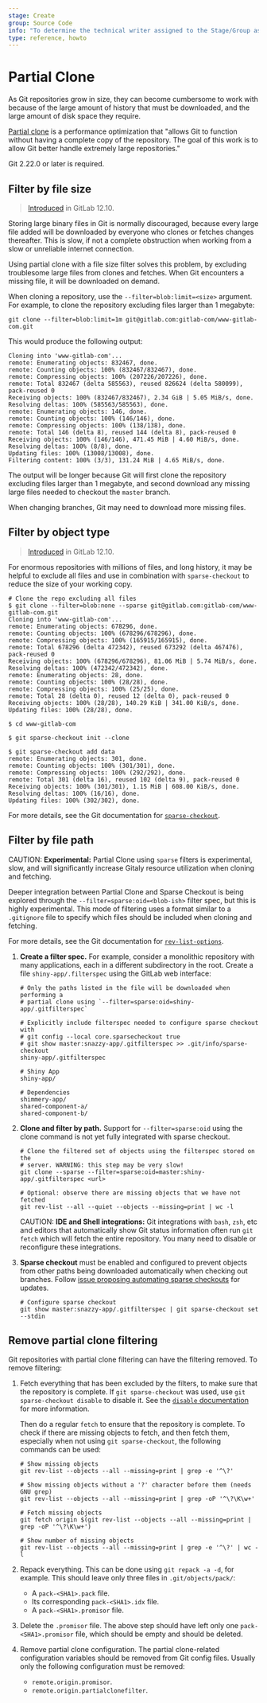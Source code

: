 ```yaml
---
stage: Create
group: Source Code
info: "To determine the technical writer assigned to the Stage/Group associated with this page, see https://about.gitlab.com/handbook/engineering/ux/technical-writing/#designated-technical-writers"
type: reference, howto
---
```


# Partial Clone

As Git repositories grow in size, they can become cumbersome to work with
because of the large amount of history that must be downloaded, and the large
amount of disk space they require.

[Partial clone](https://github.com/git/git/blob/master/Documentation/technical/partial-clone.txt)
is a performance optimization that "allows Git to function without having a
complete copy of the repository. The goal of this work is to allow Git better
handle extremely large repositories."

Git 2.22.0 or later is required.

## Filter by file size

> [Introduced](https://gitlab.com/gitlab-org/gitaly/-/issues/2553) in GitLab 12.10.

Storing large binary files in Git is normally discouraged, because every large
file added will be downloaded by everyone who clones or fetches changes
thereafter. This is slow, if not a complete obstruction when working from a slow
or unreliable internet connection.

Using partial clone with a file size filter solves this problem, by excluding
troublesome large files from clones and fetches. When Git encounters a missing
file, it will be downloaded on demand.

When cloning a repository, use the `--filter=blob:limit=<size>` argument. For example,
to clone the repository excluding files larger than 1 megabyte:

```shell
git clone --filter=blob:limit=1m git@gitlab.com:gitlab-com/www-gitlab-com.git
```

This would produce the following output:

```plaintext
Cloning into 'www-gitlab-com'...
remote: Enumerating objects: 832467, done.
remote: Counting objects: 100% (832467/832467), done.
remote: Compressing objects: 100% (207226/207226), done.
remote: Total 832467 (delta 585563), reused 826624 (delta 580099), pack-reused 0
Receiving objects: 100% (832467/832467), 2.34 GiB | 5.05 MiB/s, done.
Resolving deltas: 100% (585563/585563), done.
remote: Enumerating objects: 146, done.
remote: Counting objects: 100% (146/146), done.
remote: Compressing objects: 100% (138/138), done.
remote: Total 146 (delta 8), reused 144 (delta 8), pack-reused 0
Receiving objects: 100% (146/146), 471.45 MiB | 4.60 MiB/s, done.
Resolving deltas: 100% (8/8), done.
Updating files: 100% (13008/13008), done.
Filtering content: 100% (3/3), 131.24 MiB | 4.65 MiB/s, done.
```

The output will be longer because Git will first clone the repository excluding
files larger than 1 megabyte, and second download any missing large files needed
to checkout the `master` branch.

When changing branches, Git may need to download more missing files.

## Filter by object type

> [Introduced](https://gitlab.com/gitlab-org/gitaly/-/issues/2553) in GitLab 12.10.

For enormous repositories with millions of files, and long history, it may be
helpful to exclude all files and use in combination with `sparse-checkout` to
reduce the size of your working copy.

```plaintext
# Clone the repo excluding all files
$ git clone --filter=blob:none --sparse git@gitlab.com:gitlab-com/www-gitlab-com.git
Cloning into 'www-gitlab-com'...
remote: Enumerating objects: 678296, done.
remote: Counting objects: 100% (678296/678296), done.
remote: Compressing objects: 100% (165915/165915), done.
remote: Total 678296 (delta 472342), reused 673292 (delta 467476), pack-reused 0
Receiving objects: 100% (678296/678296), 81.06 MiB | 5.74 MiB/s, done.
Resolving deltas: 100% (472342/472342), done.
remote: Enumerating objects: 28, done.
remote: Counting objects: 100% (28/28), done.
remote: Compressing objects: 100% (25/25), done.
remote: Total 28 (delta 0), reused 12 (delta 0), pack-reused 0
Receiving objects: 100% (28/28), 140.29 KiB | 341.00 KiB/s, done.
Updating files: 100% (28/28), done.

$ cd www-gitlab-com

$ git sparse-checkout init --clone

$ git sparse-checkout add data
remote: Enumerating objects: 301, done.
remote: Counting objects: 100% (301/301), done.
remote: Compressing objects: 100% (292/292), done.
remote: Total 301 (delta 16), reused 102 (delta 9), pack-reused 0
Receiving objects: 100% (301/301), 1.15 MiB | 608.00 KiB/s, done.
Resolving deltas: 100% (16/16), done.
Updating files: 100% (302/302), done.
```

For more details, see the Git documentation for
[`sparse-checkout`](https://git-scm.com/docs/git-sparse-checkout).

## Filter by file path

CAUTION: **Experimental:**
Partial Clone using `sparse` filters is experimental, slow, and will
significantly increase Gitaly resource utilization when cloning and fetching.

Deeper integration between Partial Clone and Sparse Checkout is being explored
through the `--filter=sparse:oid=<blob-ish>` filter spec, but this is highly
experimental. This mode of filtering uses a format similar to a `.gitignore`
file to specify which files should be included when cloning and fetching.

For more details, see the Git documentation for
[`rev-list-options`](https://gitlab.com/gitlab-org/git/-/blob/9fadedd637b312089337d73c3ed8447e9f0aa775/Documentation/rev-list-options.txt#L735-780).

1. **Create a filter spec.** For example, consider a monolithic repository with
   many applications, each in a different subdirectory in the root. Create a file
   `shiny-app/.filterspec` using the GitLab web interface:

   ```plaintext
   # Only the paths listed in the file will be downloaded when performing a
   # partial clone using `--filter=sparse:oid=shiny-app/.gitfilterspec`

   # Explicitly include filterspec needed to configure sparse checkout with
   # git config --local core.sparsecheckout true
   # git show master:snazzy-app/.gitfilterspec >> .git/info/sparse-checkout
   shiny-app/.gitfilterspec

   # Shiny App
   shiny-app/

   # Dependencies
   shimmery-app/
   shared-component-a/
   shared-component-b/
   ```

1. **Clone and filter by path.** Support for `--filter=sparse:oid` using the
   clone command is not yet fully integrated with sparse checkout.

   ```shell
   # Clone the filtered set of objects using the filterspec stored on the
   # server. WARNING: this step may be very slow!
   git clone --sparse --filter=sparse:oid=master:shiny-app/.gitfilterspec <url>

   # Optional: observe there are missing objects that we have not fetched
   git rev-list --all --quiet --objects --missing=print | wc -l
   ```

   CAUTION: **IDE and Shell integrations:**
   Git integrations with `bash`, `zsh`, etc and editors that automatically
   show Git status information often run `git fetch` which will fetch the
   entire repository. You many need to disable or reconfigure these
   integrations.

1. **Sparse checkout** must be enabled and configured to prevent objects from
   other paths being downloaded automatically when checking out branches. Follow
   [issue proposing automating sparse checkouts](https://gitlab.com/gitlab-org/git/-/issues/5) for updates.

   ```shell
   # Configure sparse checkout
   git show master:snazzy-app/.gitfilterspec | git sparse-checkout set --stdin
   ```

## Remove partial clone filtering

Git repositories with partial clone filtering can have the filtering removed. To
remove filtering:

1. Fetch everything that has been excluded by the filters, to make sure that the
   repository is complete. If `git sparse-checkout` was used, use
   `git sparse-checkout disable` to disable it. See the
   [`disable` documentation](https://git-scm.com/docs/git-sparse-checkout#Documentation/git-sparse-checkout.txt-emdisableem)
   for more information.

   Then do a regular `fetch` to ensure that the repository is complete. To check if
   there are missing objects to fetch, and then fetch them, especially when not using
   `git sparse-checkout`, the following commands can be used:

   ```shell
   # Show missing objects
   git rev-list --objects --all --missing=print | grep -e '^\?'

   # Show missing objects without a '?' character before them (needs GNU grep)
   git rev-list --objects --all --missing=print | grep -oP '^\?\K\w+'

   # Fetch missing objects
   git fetch origin $(git rev-list --objects --all --missing=print | grep -oP '^\?\K\w+')

   # Show number of missing objects
   git rev-list --objects --all --missing=print | grep -e '^\?' | wc -l
   ```

1. Repack everything. This can be done using `git repack -a -d`, for example. This
   should leave only three files in `.git/objects/pack/`:
   - A `pack-<SHA1>.pack` file.
   - Its corresponding `pack-<SHA1>.idx` file.
   - A `pack-<SHA1>.promisor` file.

1. Delete the `.promisor` file. The above step should have left only one
   `pack-<SHA1>.promisor` file, which should be empty and should be deleted.

1. Remove partial clone configuration. The partial clone-related configuration
   variables should be removed from Git config files. Usually only the following
   configuration must be removed:
   - `remote.origin.promisor`.
   - `remote.origin.partialclonefilter`.
